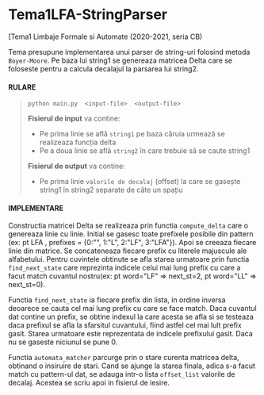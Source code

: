 # Tema1LFA-StringParser
[Tema1 Limbaje Formale si Automate (2020-2021, seria CB) 


Tema presupune implementarea unui parser de string-uri folosind metoda ```Boyer-Moore```.
Pe baza lui string1 se genereaza matricea Delta care se foloseste pentru a calcula
decalajul la parsarea lui string2.

#### RULARE
> ```shell
> python main.py  <input-file>  <output-file>
> ```
> **Fisierul de input** va contine:
>  - Pe prima linie se află ```string1``` pe baza căruia urmează se realizeaza funcția delta
>  - Pe a doua linie se află ```string2``` în care trebuie să se caute string1
>  
> **Fisierul de output** va contine:
>  - Pe prima linie ```valorile de decalaj``` (offset) la care se gasește string1 în string2
>    separate de câte un spațiu
    
#### IMPLEMENTARE
Constructia matricei Delta se realizeaza prin functia ```compute_delta``` care o
genereaza linie cu linie. Initial se gasesc toate prefixele posibile din pattern
(ex: pt LFA , prefixes = {0:"", 1:"L", 2:"LF", 3:"LFA"}). Apoi se creeaza fiecare linie din matrice. 
Se concateneaza fiecare prefix cu literele majuscule ale alfabetului. Pentru cuvintele obtinute se afla starea urmatoare
prin functia ```find_next_state``` care reprezinta indicele celui mai lung prefix cu care a
facut match cuvantul nostru(ex: pt word="LF" => next_st=2, pt word="LL" => next_st=0).

Functia ```find_next_state``` ia fiecare prefix din lista, in ordine inversa deoarece se
cauta cel mai lung prefix cu care se face match. Daca cuvantul dat contine un prefix,
se obtine indexul la care acesta se afla si se testeaza daca prefixul se afla la
sfarsitul cuvantului, fiind astfel cel mai lult prefix gasit. Starea urmatoare este
reprezentata de indicele prefixului gasit. Daca nu se gaseste niciunul se pune 0.

Functia ```automata_matcher``` parcurge prin o
stare curenta matricea delta, obtinand o insiruire de stari. Cand se ajunge la starea
finala, adica s-a facut match cu pattern-ul dat, se adauga intr-o lista ```offset_list```
valorile de decalaj. Acestea se scriu apoi in fisierul de iesire.
